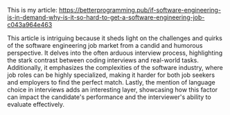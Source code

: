 This is my article: https://betterprogramming.pub/if-software-engineering-is-in-demand-why-is-it-so-hard-to-get-a-software-engineering-job-c043a964e463

This article is intriguing because it sheds light on the challenges and quirks of the software engineering job market from a candid and humorous perspective. It delves into the often arduous interview process, highlighting the stark contrast between coding interviews and real-world tasks. Additionally, it emphasizes the complexities of the software industry, where job roles can be highly specialized, making it harder for both job seekers and employers to find the perfect match. Lastly, the mention of language choice in interviews adds an interesting layer, showcasing how this factor can impact the candidate's performance and the interviewer's ability to evaluate effectively.




